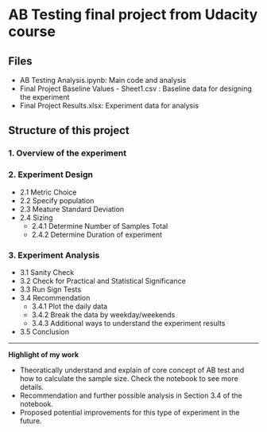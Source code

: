 # AB Testing final project from Udacity course
## Files
- AB Testing Analysis.ipynb: Main code and analysis
- Final Project Baseline Values - Sheet1.csv : Baseline data for designing the experiment
- Final Project Results.xlsx: Experiment data for analysis

## Structure of this project
### 1. Overview of the experiment

### 2. Experiment Design
- 2.1 Metric Choice
- 2.2 Specify population
- 2.3 Meature Standard Deviation
- 2.4 Sizing
    - 2.4.1 Determine Number of Samples Total
    - 2.4.2 Determine Duration of experiment 

### 3. Experiment Analysis
- 3.1 Sanity Check
- 3.2 Check for Practical and Statistical Significance
- 3.3 Run Sign Tests
- 3.4 Recommendation
  - 3.4.1 Plot the daily data
  - 3.4.2 Break the data by weekday/weekends
  - 3.4.3 Additional ways to understand the experiment results
- 3.5 Conclusion

---

**Highlight of my work**
- Theoratically understand and explain of core concept of AB test and how to calculate the sample size. Check the notebook to see more details.
- Recommendation and further possible analysis in Section 3.4 of the notebook.
- Proposed potential improvements for this type of experiment in the future.
